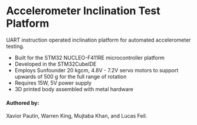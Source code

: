 # Accelerometer Inclination Test Platform
UART instruction operated inclination platform for automated accelerometer testing.
- Built for the STM32 NUCLEO-F411RE microcontroller platform
- Developed in the STM32CubeIDE
- Employs Sunfounder 20 kgcm, 4.8V - 7.2V servo motors to support upwards of 500 g for the full range of rotation
- Requires 15W, 5V power supply
- 3D printed body assembled with metal hardware

#### Authored by:
Xavior Pautin, Warren King, Mujtaba Khan, and Lucas Feil.
